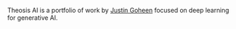 Theosis AI is a portfolio of work by [Justin Goheen](https://www.github.com/jxtngx) focused on deep learning for generative AI.
